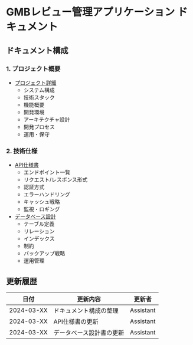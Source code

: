 # GMBレビュー管理アプリケーション ドキュメント

## ドキュメント構成

### 1. プロジェクト概要

- [プロジェクト詳細](./project-details.md)
  - システム構成
  - 技術スタック
  - 機能概要
  - 開発環境
  - アーキテクチャ設計
  - 開発プロセス
  - 運用・保守

### 2. 技術仕様

- [API仕様書](./api-documentation.md)
  - エンドポイント一覧
  - リクエスト/レスポンス形式
  - 認証方式
  - エラーハンドリング
  - キャッシュ戦略
  - 監視・ロギング
- [データベース設計](./database-schema.md)
  - テーブル定義
  - リレーション
  - インデックス
  - 制約
  - バックアップ戦略
  - 運用管理

## 更新履歴

| 日付       | 更新内容                 | 更新者    |
| ---------- | ------------------------ | --------- |
| 2024-03-XX | ドキュメント構成の整理   | Assistant |
| 2024-03-XX | API仕様書の更新          | Assistant |
| 2024-03-XX | データベース設計書の更新 | Assistant |
